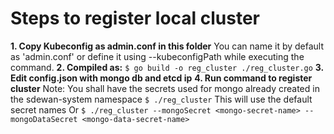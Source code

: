 # Steps to register local cluster

**1. Copy Kubeconfig as admin.conf in this folder**
  You can name it by default as 'admin.conf' or define it using --kubeconfigPath
  while executing the command.
**2. Compiled as:**
   `$ go build -o reg_cluster ./reg_cluster.go`
**3. Edit config.json with mongo db and etcd ip**
**4. Run command to register cluster**
   Note: You shall have the secrets used for mongo already created
   in the sdewan-system namespace
   `$ ./reg_cluster` This will use the default secret names
   Or
   `$ ./reg_cluster --mongoSecret <mongo-secret-name> --mongoDataSecret
    <mongo-data-secret-name>`

